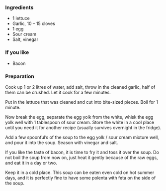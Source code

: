 
### Ingredients
- 1 lettuce
- Garlic, 10 – 15 cloves
- 1 egg
- Sour cream
- Salt, vinegar

### If you like
- Bacon

### Preparation
Cook up 1 or 2 litres of water, add salt, throw in the cleaned garlic, half of them can be crushed. Let it cook for a few minutes.

 Put in the lettuce that was cleaned and cut into bite-sized pieces. Boil for 1 minute.

 Now break the egg, separate the egg yolk from the white, whisk the egg yolk well with 1 tablespoon of sour cream. Store the white in a cool place until you need it for another recipe (usually survives overnight in the fridge).

 Add a few spoonful’s of the soup to the egg yolk / sour cream mixture well, and pour it into the soup. Season with vinegar and salt.

 If you like the taste of bacon, it is time to fry it and toss it over the soup. Do not boil the soup from now on, just heat it gently because of the raw eggs, and eat it in a day or two.

 Keep it in a cold place. This soup can be eaten even cold on hot summer days, and it is perfectly fine to have some polenta with feta on the side of the soup.

  